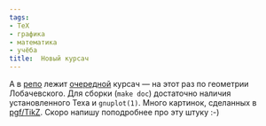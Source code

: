 ```yaml
---
tags:
- TeX
- графика
- математика
- учёба
title:  Новый курсач
---
```


А в [репо][] лежит [очередной][] курсач — на этот раз по геометрии
Лобачевского. Для сборки (`make doc`) достаточно наличия установленного
Теха и `gnuplot(1)`. Много картинок, сделанных в [pgf/TikZ][]. Скоро
напишу поподробнее про эту штуку :-)

  [репо]: http://dzhus.org/hg/term-paper-hypergeom/
  [очередной]: http://dzhus.org/blog/entry/396
  [pgf/TikZ]: http://www.ctan.org/tex-archive/help/Catalogue/entries/pgf.html
